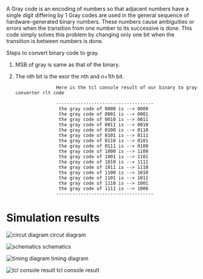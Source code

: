 A Gray code is an encoding of numbers so that adjacent numbers have a single digit differing by 1
Gray codes are used in the general sequence of hardware-generated binary numbers. 
These numbers cause ambiguities or errors when the transition from one number to its successive is done.
This code simply solves this problem by changing only one bit when the transition is between numbers is done.


Steps to convert binary code to gray.</n>
1.  MSB of gray is same as that of the binary.
2.  The nth bit is the exor the nth and n+1th bit.
                       
                       
                       Here is the tcl console result of our binary to gray converter rlt code
                       
                       ------------------------------------
                        the gray code of 0000 is --> 0000
                        the gray code of 0001 is --> 0001
                        the gray code of 0010 is --> 0011
                        the gray code of 0011 is --> 0010
                        the gray code of 0100 is --> 0110
                        the gray code of 0101 is --> 0111
                        the gray code of 0110 is --> 0101
                        the gray code of 0111 is --> 0100
                        the gray code of 1000 is --> 1100
                        the gray code of 1001 is --> 1101
                        the gray code of 1010 is --> 1111
                        the gray code of 1011 is --> 1110
                        the gray code of 1100 is --> 1010
                        the gray code of 1101 is --> 1011
                        the gray code of 1110 is --> 1001
                        the gray code of 1111 is --> 1000
                       ------------------------------------


# Simulation results
![circut diagram](https://user-images.githubusercontent.com/96820094/219840721-e6acbced-e949-48ec-b978-0550ca54aeb8.png)
circut diagram</n>

![schematics](https://user-images.githubusercontent.com/96820094/219840780-74af890b-28db-469c-833c-09c3cba48c77.png)
schematics</n>

![timing diagram](https://user-images.githubusercontent.com/96820094/219840830-b174ff0d-f4d2-4dfb-a473-0f7152de536f.png)
timing diagram</n>

![tcl console result](https://user-images.githubusercontent.com/96820094/219840870-143530e0-a3f5-49ab-ac9c-1d13ad9662ae.png)
tcl console result</n>




